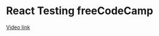 # React Testing freeCodeCamp

[Video link](https://www.youtube.com/watch?v=8vfQ6SWBZ-U&t=341s&ab_channel=freeCodeCamp.org)
